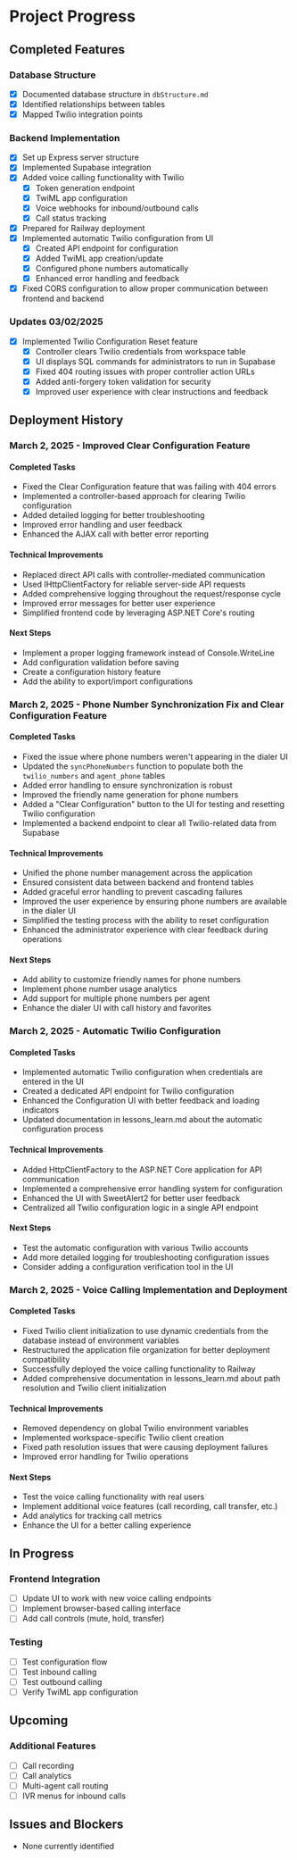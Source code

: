 # Project Progress

## Completed Features

### Database Structure
- [x] Documented database structure in `dbStructure.md`
- [x] Identified relationships between tables
- [x] Mapped Twilio integration points

### Backend Implementation
- [x] Set up Express server structure
- [x] Implemented Supabase integration
- [x] Added voice calling functionality with Twilio
  - [x] Token generation endpoint
  - [x] TwiML app configuration
  - [x] Voice webhooks for inbound/outbound calls
  - [x] Call status tracking
- [x] Prepared for Railway deployment
- [x] Implemented automatic Twilio configuration from UI
  - [x] Created API endpoint for configuration
  - [x] Added TwiML app creation/update
  - [x] Configured phone numbers automatically
  - [x] Enhanced error handling and feedback
- [x] Fixed CORS configuration to allow proper communication between frontend and backend

### Updates 03/02/2025
- [x] Implemented Twilio Configuration Reset feature
  - [x] Controller clears Twilio credentials from workspace table
  - [x] UI displays SQL commands for administrators to run in Supabase
  - [x] Fixed 404 routing issues with proper controller action URLs
  - [x] Added anti-forgery token validation for security
  - [x] Improved user experience with clear instructions and feedback

## Deployment History

### March 2, 2025 - Improved Clear Configuration Feature

#### Completed Tasks
- Fixed the Clear Configuration feature that was failing with 404 errors
- Implemented a controller-based approach for clearing Twilio configuration
- Added detailed logging for better troubleshooting
- Improved error handling and user feedback
- Enhanced the AJAX call with better error reporting

#### Technical Improvements
- Replaced direct API calls with controller-mediated communication
- Used IHttpClientFactory for reliable server-side API requests
- Added comprehensive logging throughout the request/response cycle
- Improved error messages for better user experience
- Simplified frontend code by leveraging ASP.NET Core's routing

#### Next Steps
- Implement a proper logging framework instead of Console.WriteLine
- Add configuration validation before saving
- Create a configuration history feature
- Add the ability to export/import configurations

### March 2, 2025 - Phone Number Synchronization Fix and Clear Configuration Feature

#### Completed Tasks
- Fixed the issue where phone numbers weren't appearing in the dialer UI
- Updated the `syncPhoneNumbers` function to populate both the `twilio_numbers` and `agent_phone` tables
- Added error handling to ensure synchronization is robust
- Improved the friendly name generation for phone numbers
- Added a "Clear Configuration" button to the UI for testing and resetting Twilio configuration
- Implemented a backend endpoint to clear all Twilio-related data from Supabase

#### Technical Improvements
- Unified the phone number management across the application
- Ensured consistent data between backend and frontend tables
- Added graceful error handling to prevent cascading failures
- Improved the user experience by ensuring phone numbers are available in the dialer UI
- Simplified the testing process with the ability to reset configuration
- Enhanced the administrator experience with clear feedback during operations

#### Next Steps
- Add ability to customize friendly names for phone numbers
- Implement phone number usage analytics
- Add support for multiple phone numbers per agent
- Enhance the dialer UI with call history and favorites

### March 2, 2025 - Automatic Twilio Configuration

#### Completed Tasks
- Implemented automatic Twilio configuration when credentials are entered in the UI
- Created a dedicated API endpoint for Twilio configuration
- Enhanced the Configuration UI with better feedback and loading indicators
- Updated documentation in lessons_learn.md about the automatic configuration process

#### Technical Improvements
- Added HttpClientFactory to the ASP.NET Core application for API communication
- Implemented a comprehensive error handling system for configuration
- Enhanced the UI with SweetAlert2 for better user feedback
- Centralized all Twilio configuration logic in a single API endpoint

#### Next Steps
- Test the automatic configuration with various Twilio accounts
- Add more detailed logging for troubleshooting configuration issues
- Consider adding a configuration verification tool in the UI

### March 2, 2025 - Voice Calling Implementation and Deployment

#### Completed Tasks
- Fixed Twilio client initialization to use dynamic credentials from the database instead of environment variables
- Restructured the application file organization for better deployment compatibility
- Successfully deployed the voice calling functionality to Railway
- Added comprehensive documentation in lessons_learn.md about path resolution and Twilio client initialization

#### Technical Improvements
- Removed dependency on global Twilio environment variables
- Implemented workspace-specific Twilio client creation
- Fixed path resolution issues that were causing deployment failures
- Improved error handling for Twilio operations

#### Next Steps
- Test the voice calling functionality with real users
- Implement additional voice features (call recording, call transfer, etc.)
- Add analytics for tracking call metrics
- Enhance the UI for a better calling experience

## In Progress

### Frontend Integration
- [ ] Update UI to work with new voice calling endpoints
- [ ] Implement browser-based calling interface
- [ ] Add call controls (mute, hold, transfer)

### Testing
- [ ] Test configuration flow
- [ ] Test inbound calling
- [ ] Test outbound calling
- [ ] Verify TwiML app configuration

## Upcoming

### Additional Features
- [ ] Call recording
- [ ] Call analytics
- [ ] Multi-agent call routing
- [ ] IVR menus for inbound calls

## Issues and Blockers
- None currently identified
